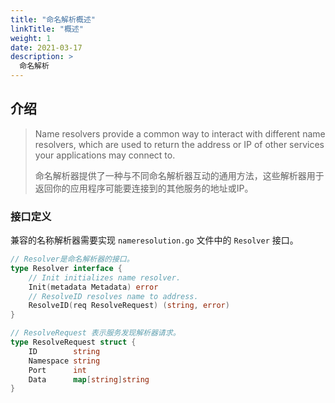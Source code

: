 ```yaml
---
title: "命名解析概述"
linkTitle: "概述"
weight: 1
date: 2021-03-17
description: >
  命名解析
---
```


## 介绍

> Name resolvers provide a common way to interact with different name resolvers, which are used to return the address or IP of other services your applications may connect to.
>
> 命名解析器提供了一种与不同命名解析器互动的通用方法，这些解析器用于返回你的应用程序可能要连接到的其他服务的地址或IP。



### 接口定义

兼容的名称解析器需要实现 `nameresolution.go` 文件中的 `Resolver` 接口。

```go
// Resolver是命名解析器的接口。
type Resolver interface {
	// Init initializes name resolver.
	Init(metadata Metadata) error
	// ResolveID resolves name to address.
	ResolveID(req ResolveRequest) (string, error)
}
```



```go
// ResolveRequest 表示服务发现解析器请求。
type ResolveRequest struct {
	ID        string
	Namespace string
	Port      int
	Data      map[string]string
}
```

